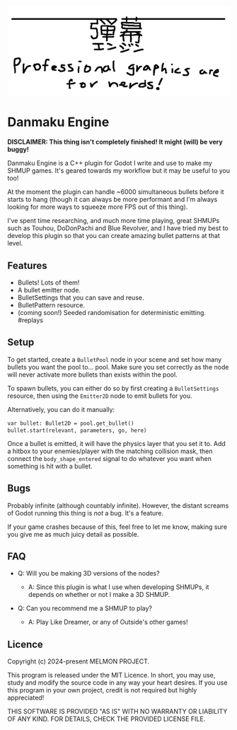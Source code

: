 ![Danmaku Engine logo](logo.png)

# Danmaku Engine

**DISCLAIMER: This thing isn't completely finished! It might (will) be very buggy!**

Danmaku Engine is a C++ plugin for Godot I write and use to make my SHMUP games.
It's geared towards my workflow but it may be useful to you too!

At the moment the plugin can handle ~6000 simultaneous bullets before it starts to hang (though it can always be more performant and I'm always looking for more ways to squeeze more FPS out of this thing).

I've spent time researching, and much more time playing, great SHMUPs such as Touhou, DoDonPachi and Blue Revolver, and I have tried my best to develop this plugin so that you can create amazing bullet patterns at that level.

<!-- TODO put gif of danmaku engine in action here. -->

## Features
- Bullets! Lots of them!
- A bullet emitter node.
- BulletSettings that you can save and reuse.
- BulletPattern resource.
- (coming soon!) Seeded randomisation for deterministic emitting. #replays

## Setup

To get started, create a `BulletPool` node in your scene and set how many bullets you want the pool to... pool. Make sure you set correctly as the node will never activate more bullets than exists within the pool.

To spawn bullets, you can either do so by first creating a `BulletSettings` resource, then using the `Emitter2D` node to emit bullets for you.

Alternatively, you can do it manually:
```gdscript
var bullet: Bullet2D = pool.get_bullet()
bullet.start(relevant, parameters, go, here)
```

Once a bullet is emitted, it will have the physics layer that you set it to. Add a hitbox to your enemies/player with the matching collision mask, then connect the `body_shape_entered` signal to do whatever you want when something is hit with a bullet.

## Bugs
Probably infinite (although countably infinite). However, the distant screams of Godot running this thing is *not* a bug. It's a feature.

If your game crashes because of this, feel free to let me know, making sure you give me as much juicy detail as possible.

## FAQ
- Q: Will you be making 3D versions of the nodes?
    - A: Since this plugin is what I use when developing SHMUPs, it depends on whether or not I make a 3D SHMUP.

- Q: Can you recommend me a SHMUP to play?
    - A: Play Like Dreamer, or any of Outside's other games!

## Licence
Copyright (c) 2024-present MELMON PROJECT.

This program is released under the MIT Licence. In short, you may use, study and modify the source code in any way your heart desires.
If you use this program in your own project, credit is not required but highly appreciated!

THIS SOFTWARE IS PROVIDED "AS IS" WITH NO WARRANTY OR LIABILITY OF ANY KIND. FOR DETAILS, CHECK THE PROVIDED LICENSE FILE.
